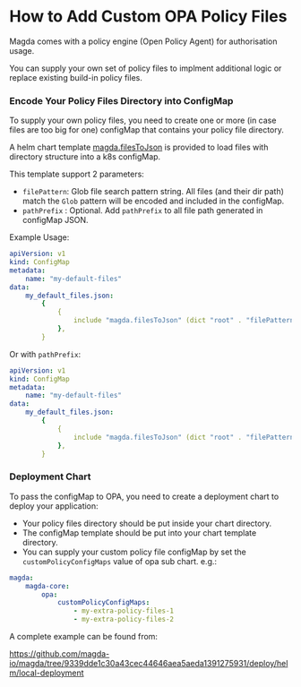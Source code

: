 # How to Add Custom OPA Policy Files

Magda comes with a policy engine (Open Policy Agent) for authorisation usage.

You can supply your own set of policy files to implment additional logic or replace existing build-in policy files.

### Encode Your Policy Files Directory into ConfigMap

To supply your own policy files, you need to create one or more (in case files are too big for one) configMap that contains your policy file directory.

A helm chart template [magda.filesToJson](https://github.com/magda-io/magda/blob/21499b75c7a7ee00d68886338713217d83ccb91f/deploy/helm/magda-core/templates/_helpers.tpl#L244) is provided to load files with directory structure into a k8s configMap.

This template support 2 parameters:

-   `filePattern`: Glob file search pattern string. All files (and their dir path) match the `Glob` pattern will be encoded and included in the configMap.
-   `pathPrefix` : Optional. Add `pathPrefix` to all file path generated in configMap JSON.

Example Usage:

```yaml
apiVersion: v1
kind: ConfigMap
metadata:
    name: "my-default-files"
data:
    my_default_files.json:
        {
            {
                include "magda.filesToJson" (dict "root" . "filePattern" "my_dir/**/*" ),
            },
        }
```

Or with `pathPrefix`:

```yaml
apiVersion: v1
kind: ConfigMap
metadata:
    name: "my-default-files"
data:
    my_default_files.json:
        {
            {
                include "magda.filesToJson" (dict "root" . "filePattern" "my_dir/**/*" "pathPrefix" "test/" ),
            },
        }
```

### Deployment Chart

To pass the configMap to OPA, you need to create a deployment chart to deploy your application:

-   Your policy files directory should be put inside your chart directory.
-   The configMap template should be put into your chart template directory.
-   You can supply your custom policy file configMap by set the `customPolicyConfigMaps` value of opa sub chart. e.g.:

```yaml
magda:
    magda-core:
        opa:
            customPolicyConfigMaps:
                - my-extra-policy-files-1
                - my-extra-policy-files-2
```

A complete example can be found from:

https://github.com/magda-io/magda/tree/9339dde1c30a43cec44646aea5aeda1391275931/deploy/helm/local-deployment
